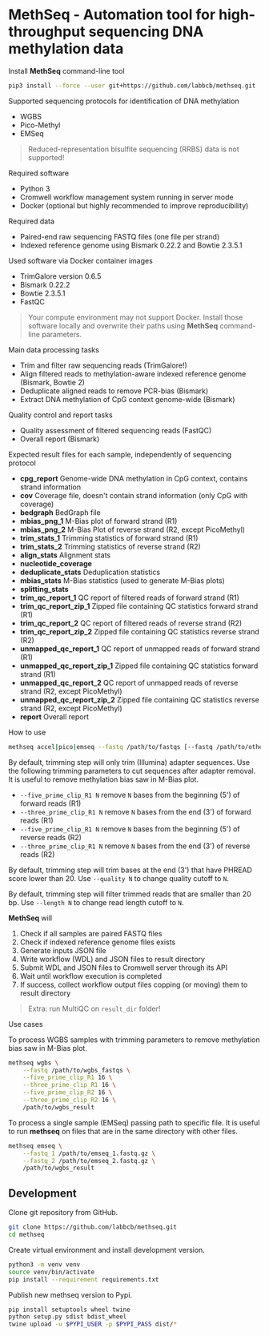 # MethSeq - Automation tool for high-throughput sequencing DNA methylation data

Install **MethSeq** command-line tool

```bash
pip3 install --force --user git+https://github.com/labbcb/methseq.git
```

Supported sequencing protocols for identification of DNA methylation

- WGBS
- Pico-Methyl
- EMSeq

> Reduced-representation bisulfite sequencing (RRBS) data is not supported!

Required software

- Python 3
- Cromwell workflow management system running in server mode
- Docker (optional but highly recommended to improve reproducibility)

Required data

- Paired-end raw sequencing FASTQ files (one file per strand)
- Indexed reference genome using Bismark 0.22.2 and Bowtie 2.3.5.1

Used software via Docker container images

- TrimGalore version 0.6.5
- Bismark 0.22.2
- Bowtie 2.3.5.1
- FastQC 

> Your compute environment may not support Docker. Install those software locally and overwrite their paths using **MethSeq** command-line parameters.

Main data processing tasks

- Trim and filter raw sequencing reads (TrimGalore!)
- Align filtered reads to methylation-aware indexed reference genome (Bismark, Bowtie 2)
- Deduplicate aligned reads to remove PCR-bias (Bismark)
- Extract DNA methylation of CpG context genome-wide (Bismark)

Quality control and report tasks

- Quality assessment of filtered sequencing reads (FastQC)
- Overall report (Bismark)

Expected result files for each sample, independently of sequencing protocol

- **cpg_report** Genome-wide DNA methylation in CpG context, contains strand information
- **cov** Coverage file, doesn't contain strand information (only CpG with coverage)
- **bedgraph** BedGraph file
- **mbias_png_1** M-Bias plot of forward strand (R1)
- **mbias_png_2** M-Bias Plot of reverse strand (R2, except PicoMethyl)
- **trim_stats_1** Trimming statistics of forward strand (R1)
- **trim_stats_2** Trimming statistics of reverse strand (R2)
- **align_stats** Alignment stats
- **nucleotide_coverage** 
- **deduplicate_stats** Deduplication statistics
- **mbias_stats** M-Bias statistics (used to generate M-Bias plots)
- **splitting_stats** 
- **trim_qc_report_1** QC report of filtered reads of forward strand (R1)
- **trim_qc_report_zip_1** Zipped file containing QC statistics forward strand (R1)
- **trim_qc_report_2** QC report of filtered reads of reverse strand (R2)
- **trim_qc_report_zip_2** Zipped file containing QC statistics reverse strand (R2)
- **unmapped_qc_report_1** QC report of unmapped reads of forward strand (R1)
- **unmapped_qc_report_zip_1** Zipped file containing QC statistics forward strand (R1)
- **unmapped_qc_report_2** QC report of unmapped reads of reverse strand (R2, except PicoMethyl)
- **unmapped_qc_report_zip_2** Zipped file containing QC statistics reverse strand (R2, except PicoMethyl)
- **report** Overall report

How to use

```bash
methseq accel|pico|emseq --fastq /path/to/fastqs [--fastq /path/to/other_fastqs] [trimming parameters] result_dir
```

By default, trimming step will only trim (Illumina) adapter sequences.
Use the following trimming parameters to cut sequences after adapter removal.
It is useful to remove methylation bias saw in M-Bias plot.

- `--five_prime_clip_R1 N` remove `N` bases from the beginning (5') of forward reads (R1)
- `--three_prime_clip_R1 N` remove `N` bases from the end (3') of forward reads (R1)
- `--five_prime_clip_R1 N` remove `N` bases from the beginning (5') of reverse reads (R2)
- `--three_prime_clip_R1 N` remove `N` bases from the end (3') of reverse reads (R2)

By default, trimming step will trim bases at the end (3') that have PHREAD score lower than 20.
Use `--quality N` to change quality cutoff to `N`.

By default, trimming step will filter trimmed reads that are smaller than 20 bp.
Use `--length N` to change read length cutoff to `N`. 

**MethSeq** will

1. Check if all samples are paired FASTQ files
2. Check if indexed reference genome files exists
3. Generate inputs JSON file
4. Write workflow (WDL) and JSON files to result directory
5. Submit WDL and JSON files to Cromwell server through its API
6. Wait until workflow execution is completed
7. If success, collect workflow output files copping (or moving) them to result directory 

> Extra: run MultiQC on `result_dir` folder!

Use cases

To process WGBS samples with trimming parameters to remove methylation bias saw in M-Bias plot.

```bash
methseq wgbs \
    --fastq /path/to/wgbs_fastqs \
    --five_prime_clip_R1 16 \
    --three_prime_clip_R1 16 \
    --five_prime_clip_R2 16 \
    --three_prime_clip_R2 16 \
    /path/to/wgbs_result
```

To process a single sample (EMSeq) passing path to specific file.
It is useful to run **methseq** on files that are in the same directory with other files.

```bash
methseq emseq \
    --fastq_1 /path/to/emseq_1.fastq.gz \
    --fastq_2 /path/to/emseq_2.fastq.gz \
    /path/to/wgbs_result
```

## Development

Clone git repository from GitHub.

```bash
git clone https://github.com/labbcb/methseq.git
cd methseq
```

Create virtual environment and install development version.

```bash
python3 -m venv venv
source venv/bin/activate
pip install --requirement requirements.txt
```

Publish new methseq version to Pypi.

```bash
pip install setuptools wheel twine
python setup.py sdist bdist_wheel
twine upload -u $PYPI_USER -p $PYPI_PASS dist/*
```